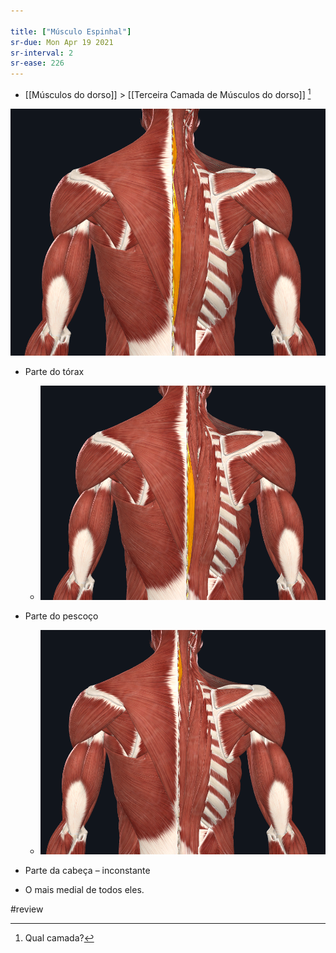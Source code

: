 ```yaml
---

title: ["Músculo Espinhal"]
sr-due: Mon Apr 19 2021
sr-interval: 2
sr-ease: 226
---
```


+ [[Músculos do dorso]] > [[Terceira Camada de Músculos do dorso]] [^564367]

[^564367]: Qual camada?

![Pasted image 20210414170830.png](Pasted%20image%2020210414170830.png)

+ Parte do tórax
	+ ![Pasted image 20210414170842.png](Pasted%20image%2020210414170842.png)
+ Parte do pescoço
	+ ![Pasted image 20210414170858.png](Pasted%20image%2020210414170858.png)
+ Parte da cabeça – inconstante

+ O mais medial de todos eles.

#review 
